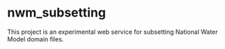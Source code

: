 # nwm_subsetting

This project is an experimental web service for subsetting National Water Model domain files.






